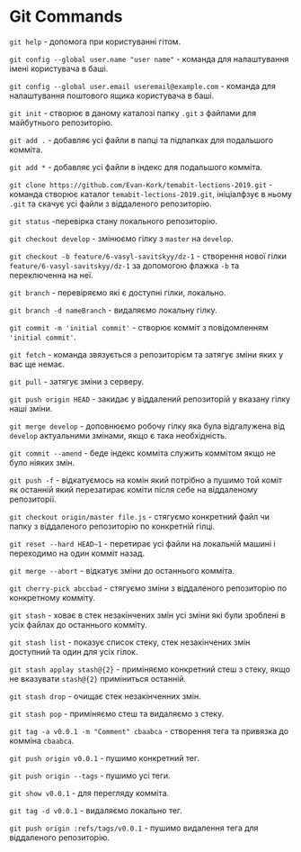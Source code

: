 Git Commands
============

`git help` - допомога при користуванні гітом.

`git config --global user.name "user name"` - команда для налаштування імені користувача в баші.

`git config --global user.email useremail@example.com` - команда для налаштування поштового ящика користувача в баші.

`git init` - створює в даному каталозі папку `.git` з файлами для майбутнього репозиторію.

`git add .` - добавляє усі файли в папці та підпапках для подальшого комміта.

`git add *` - добавляє усі файли в індекс для подальшого комміта.

`git clone https://github.com/Evan-Kork/temabit-lections-2019.git` - команда створює каталог `temabit-lections-2019.git`, ініціалфзує в ньому `.git` та скачує усі файли з віддаленого репозиторію.

`git status` -перевірка стану локального репозиторію.

`git checkout develop` - змінюємо гілку з `master` на `develop`.

`git checkout -b feature/6-vasyl-savitskyy/dz-1` - створення нової гілки `feature/6-vasyl-savitskyy/dz-1` за допомогою флажка `-b` та переключенна на неї.

`git branch` - перевіряємо які є доступні гілки, локально.

`git branch -d nameBranch` - видаляємо локальну гілку.

`git commit -m 'initial commit'` - створює комміт з повідомленням `'initial commit'`.

`git fetch` - команда звязується з репозиторієм та затягує зміни яких у вас ще немає.

`git pull` - затягує зміни з серверу.

`git push origin HEAD` - закидає у віддалений репозиторій у вказану гілку наші зміни.

`git merge develop` - доповнюємо робочу гілку яка була відгалужена від `develop` актуальними змінами, якщо є така необхідність.

`git commit --amend` - беде індекс комміта служить коммітом якщо не було ніяких змін.

`git push -f` - відкатуємось на комін який потрібно а пушимо той коміт як останній який перезатирає коміти після себе на віддаленому репозиторії.

`git checkout origin/master file.js` - стягуємо конкретний файл чи папку з віддаленого репозиторію по конкретній гілці.

`git reset --hard HEAD~1` - перетирає усі файли на локальній машині і переходимо на один комміт назад.

`git merge --abort` - відкатує зміни до останнього комміта.

`git cherry-pick abccbad` - стягуємо зміни з віддаленого репозиторію по конкретному комміту.

`git stash` - ховає в стек незакінчених змін усі зміни які були зроблені в усіх файлах до останнього комміту.

`git stash list` - показує список стеку, стек незакінчених змін доступний та один для усіх гілок.

`git stash applay stash@{2}` - приміняємо конкретний стеш з стеку, якщо не вказувати `stash@{2}` приміниться останній.

`git stash drop` - очищає стек незакінченних змін.

`git stash pop` - приміняємо стеш та видаляємо з стеку.

`git tag -a v0.0.1 -m "Comment" cbaabca` - створення тега та привязка до комміна `cbaabca`.

`git push origin v0.0.1` - пушимо конкретний тег.

`git push origin --tags` - пушимо усі теги.

`git show v0.0.1` - для перегляду комміта.

`git tag -d v0.0.1` - видаляємо локально тег.

`git push origin :refs/tags/v0.0.1` - пушимо видалення тега для віддаленого репозиторію.
